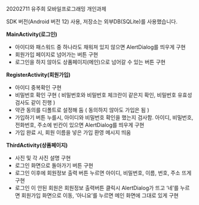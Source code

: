 20202711 유주희 모바일프로그래밍 개인과제 

SDK 버전(Android 버전 12) 사용, 저장소는 외부DB(SQLite)를 사용했습니다.

**MainActivity(로그인)**
- 아이디와 패스워드 중 하나라도 채워져 있지 않으면 AlertDialog를 띄우게 구현
- 회원가입 페이지로 넘어가는 버튼 구현
- 로그인을 하지 않아도 상품페이지(메인)으로 넘어갈 수 있는 버튼 구현

**RegisterActivity(회원가입)**
- 아이디 중복확인 구현
- 비밀번호 확인 구현 ( 비밀번호와 비밀번호 체크란이 같은지 확인, 비밀번호 유효성 검사도 같이 진행 )
- 약관 동의를 디폴트로 설정해 둠 ( 동의하지 않아도 가입은 됨 )
- 가입하기 버튼 누를시, 아이디와 비밀번호 확인을 했는지 검사함. 아이디, 비밀번호, 전화번호, 주소에 빈칸이 있으면 AlertDialog를 띄우게 구현
- 가입 완료 시, 회원 이름을 넣은 가입 환영 메시지 띄움

**ThirdActivity(상품페이지)**
- 사진 및 각 사진 설명 구현
- 로그인 화면으로 돌아가기 버튼 구현
- 로그인 이후에 회원정보 출력 버튼 누르면 아이디, 비밀번호, 이름, 번호, 주소 뜨게 구현
- 로그인 이 안된 회원은 회원정보 출력버튼 클릭시 AlertDialog가 뜨고 ‘네’를 누르면 회원가입 화면으로 이동, ‘아니요’를 누르면 메인 화면에 그대로 있게 구현


